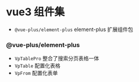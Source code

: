 # vue3 组件集

- `@vue-plus/element-plus` element-plus 扩展组件包

### @vue-plus/element-plus
- `VpTablePro` 整合了搜索分页表格一体
- `VpTable` 配置化表格
- `VpFrom` 配置化表单